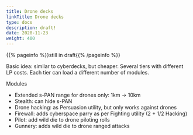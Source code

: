 ```yaml
---
title: Drone decks
linkTitle: Drone decks
type: docs
description: draft!
date: 2020-11-23
weight: 400
---
```


{{% pageinfo %}}still in draft{{% /pageinfo %}} 

Basic idea: similar to cyberdecks, but cheaper. Several tiers with different LP costs. Each tier can load a different number of modules.

Modules

* Extended s-PAN range for drones only: 1km -> 10km
* Stealth: can hide s-PAN
* Drone hacking: as Persuasion utility, but only works against drones 
* Firewall: adds cyberspace parry as per Fighting utility (2 + 1/2 Hacking)
* Pilot: add wild die to drone piloting rolls 
* Gunnery: adds wild die to drone ranged attacks 